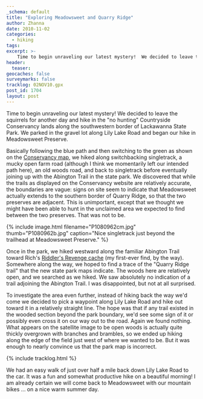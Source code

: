 ```yaml
---
_schema: default
title: "Exploring Meadowsweet and Quarry Ridge"
author: Zhanna
date: 2010-11-02
categories:
  - hiking
tags:
excerpt: >- 
    Time to begin unraveling our latest mystery!  We decided to leave the squirrels for another day and hike in the "no hunting" Countryside Conservancy lands along the southwestern border of Lackawanna State Park.   
header:
  teaser:
geocaches: false
surveymarks: false
tracklog: 02NOV10.gpx
post_id: 1704
layout: post
---
```


Time to begin unraveling our latest mystery!  We decided to leave the squirrels for another day and hike in the "no hunting" Countryside Conservancy lands along the southwestern border of Lackawanna State Park.  We parked in the gravel lot along Lily Lake Road and began our hike in Meadowsweet Preserve.  

Basically following the blue path and then switching to the green as shown on the [Conservancy map](https://countrysideconservancy.org/wp-content/uploads/2017/08/MAP-Meadowsweet_QR.pdf), we hiked along switchbacking singletrack, a mucky open farm road (although I think we momentarily left our intended path here), an old woods road, and back to singletrack before eventually joining up with the Abington Trail in the state park.  We discovered that while the trails as displayed on the Conservancy website are relatively accurate, the boundaries are vague: signs on site seem to indicate that Meadowsweet actually extends to the southern border of Quarry Ridge, so that the two preserves are adjacent.  This is unimportant, except that we thought we might have been able to hunt in the unclaimed area we expected to find between the two preserves.  That was not to be.

{% include image.html filename="P1080962cm.jpg" thumb="P1080962b.jpg" caption="Nice singletrack just beyond the trailhead at Meadowsweet Preserve." %}

Once in the park, we hiked westward along the familiar Abington Trail toward Rich's [Riddler's Revenge cache](https://www.geocaching.com/geocache/GC879) (my first-ever find, by the way).  Somewhere along the way, we hoped to find a trace of the "Quarry Ridge trail" that the new state park maps indicate.  The woods here are relatively open, and we searched as we hiked.  We saw absolutely no indication of a trail adjoining the Abington Trail.  I was disappointed, but not at all surprised.

To investigate the area even further, instead of hiking back the way we'd come we decided to pick a waypoint along Lily Lake Road and hike out toward it in a relatively straight line.  The hope was that if any trail existed in the wooded section beyond the park boundary, we'd see some sign of it or possibly even cross it on our way out to the road.  Again we found nothing.  What appears on the satellite image to be open woods is actually quite thickly overgrown with branches and brambles, so we ended up hiking along the edge of the field just west of where we wanted to be.  But it was enough to nearly convince us that the park map is incorrect.

{% include tracklog.html %}

We had an easy walk of just over half a mile back down Lily Lake Road to the car.  It was a fun and somewhat productive hike on a beautiful morning!  I am already certain we will come back to Meadowsweet with our mountain bikes ... on a nice warm summer day.




